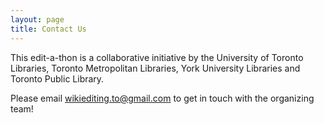 ```yaml
---
layout: page
title: Contact Us
---
```


This edit-a-thon is a collaborative initiative by the University of Toronto Libraries, Toronto Metropolitan Libraries, York University Libraries and Toronto Public Library.

Please email wikiediting.to@gmail.com to get in touch with the organizing team!
